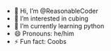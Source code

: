 - 👋 Hi, I’m @ReasonableCoder
- 👀 I’m interested in cubing
- 🌱 I’m currently learning python
- 😄 Pronouns: he/him
- ⚡ Fun fact: Coobs

<!---
ReasonableCoder/ReasonableCoder is a ✨ special ✨ repository because its `README.md` (this file) appears on your GitHub profile.
You can click the Preview link to take a look at your changes.
--->
